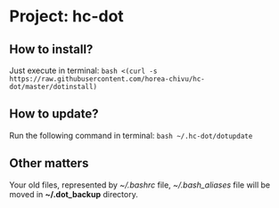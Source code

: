 # Project: hc-dot

## How to install?

Just execute in terminal: `bash <(curl -s https://raw.githubusercontent.com/horea-chivu/hc-dot/master/dotinstall)`

## How to update?

Run the following command in terminal: `bash ~/.hc-dot/dotupdate`

## Other matters

Your old files, represented by *~/.bashrc* file, *~/.bash_aliases* file will be moved in **~/.dot_backup** directory.
